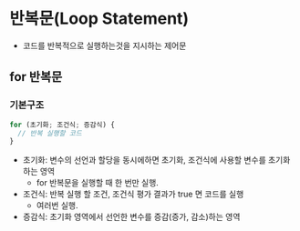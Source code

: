# 반복문(Loop Statement)

- 코드를 반복적으로 실행하는것을 지시하는 제어문

## for 반복문

### 기본구조

```javascript
for (초기화; 조건식; 증감식) {
  // 반복 실행할 코드
}
```

- 초기화: 변수의 선언과 할당을 동시에하면 초기화, 조건식에 사용할 변수를 초기화하는 영역
  - for 반복문을 실행할 때 한 번만 실행.
- 조건식: 반복 실행 할 조건, 조건식 평가 결과가 true 면 코드를 실행
  - 여러번 실행.
- 증감식: 초기화 영역에서 선언한 변수를 증감(증가, 감소)하는 영역
